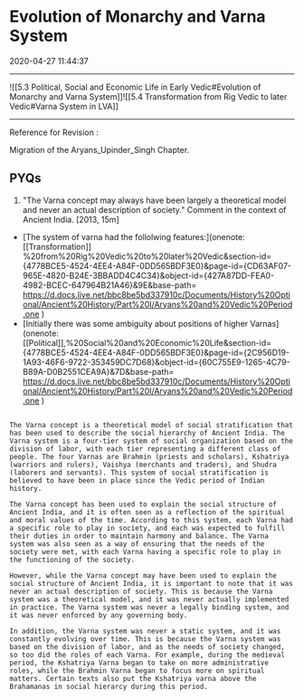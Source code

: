 # Evolution of Monarchy and Varna System

2020-04-27 11:44:37

---

   ![[5.3 Political, Social and Economic Life in Early Vedic#Evolution of Monarchy and Varna System]]![[5.4 Transformation from Rig Vedic to later Vedic#Varna System in LVA]]

---

Reference for Revision :

Migration of the Aryans_Upinder_Singh Chapter.

## PYQs

1. "The Varna concept may always have been largely a theoretical model and never an actual description of society." Comment in the context of Ancient India. [2013, 15m]
- [The system of varna had the follolwing features:](onenote: [[Transformation]] %20from%20Rig%20Vedic%20to%20later%20Vedic&section-id={4778BCE5-4524-4EE4-A84F-0DD565BDF3E0}&page-id={CD63AF07-965E-4820-B24E-3BBADD4C4C34}&object-id={427A87DD-FEA0-4982-BCEC-647964B21A46}&9E&base-path= <https://d.docs.live.net/bbc8be5bd337910c/Documents/History%20Optional/Ancient%20History/Part%20I/Aryans%20and%20Vedic%20Period.one> )
- [Initially there was some ambiguity about positions of higher Varnas](onenote: [[Political]],%20Social%20and%20Economic%20Life&section-id={4778BCE5-4524-4EE4-A84F-0DD565BDF3E0}&page-id={2C956D19-1A93-46F6-9722-353459DC7D68}&object-id={60C755E9-1265-4C79-B89A-D0B2551CEA9A}&7D&base-path= <https://d.docs.live.net/bbc8be5bd337910c/Documents/History%20Optional/Ancient%20History/Part%20I/Aryans%20and%20Vedic%20Period.one> )

```ad-Answer

The Varna concept is a theoretical model of social stratification that has been used to describe the social hierarchy of Ancient India. The Varna system is a four-tier system of social organization based on the division of labor, with each tier representing a different class of people. The four Varnas are Brahmin (priests and scholars), Kshatriya (warriors and rulers), Vaishya (merchants and traders), and Shudra (laborers and servants). This system of social stratification is believed to have been in place since the Vedic period of Indian history.

The Varna concept has been used to explain the social structure of Ancient India, and it is often seen as a reflection of the spiritual and moral values of the time. According to this system, each Varna had a specific role to play in society, and each was expected to fulfill their duties in order to maintain harmony and balance. The Varna system was also seen as a way of ensuring that the needs of the society were met, with each Varna having a specific role to play in the functioning of the society.

However, while the Varna concept may have been used to explain the social structure of Ancient India, it is important to note that it was never an actual description of society. This is because the Varna system was a theoretical model, and it was never actually implemented in practice. The Varna system was never a legally binding system, and it was never enforced by any governing body.

In addition, the Varna system was never a static system, and it was constantly evolving over time. This is because the Varna system was based on the division of labor, and as the needs of society changed, so too did the roles of each Varna. For example, during the medieval period, the Kshatriya Varna began to take on more administrative roles, while the Brahmin Varna began to focus more on spiritual matters. Certain texts also put the Kshatriya varna above the Brahamanas in social hierarcy during this period.

```
